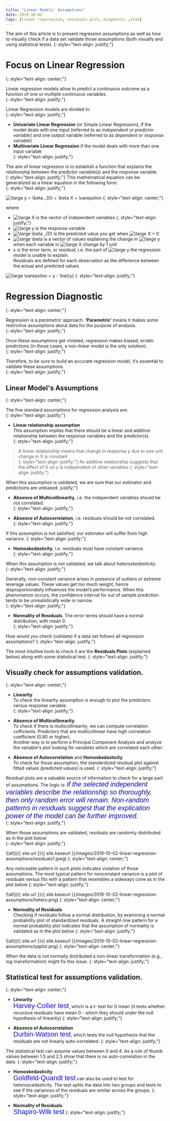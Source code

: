 ```yaml
---
title: "Linear Models' Assumptions"
date: 2019-10-02
tags: [linear regeression, residuals plot, diagnostic ,stat]
---
```


The aim of this article is to present regression assumptions as well as how to visually check if a data set validate those assumptions (both visually and using statistical tests).
{: style="text-align: justify;"}

# Focus on Linear Regression
{: style="text-align: center;"}

Linear regression models allow to predict a continuous outcome as a function of one or multiple continuous variables. <br>
{: style="text-align: justify;"}

Linear Regression models are divided in: <br>
{: style="text-align: justify;"}

* **Univariate Linear Regression** (or Simple Linear Regression), if the model deals with one input (referred to as *independent or predictor variable*) and one output variable (referred to as *dependent or response variable*) <br>
* **Multivariate Linear Regression** if the model deals with more than one input variable<br>
{: style="text-align: justify;"}

The aim of linear regression is to establish a function that explains the relationship between the predictor variable(s) and the response variable.<br>
{: style="text-align: justify;"}
This mathematical equation can be generalized as a linear equation in the following form: <br>
{: style="text-align: justify;"}

<img src="https://latex.codecogs.com/svg.latex?\fn_cs&space;\large&space;y&space;=&space;\beta&space;_{0}&space;&plus;&space;\beta&space;X&space;&plus;&space;\varepsilon" title="\large y = \beta _{0} + \beta X + \varepsilon" />
{: style="text-align: center;"}

where
*	<img src="https://latex.codecogs.com/svg.latex?\fn_cs&space;\large&space;X" title="\large X" />   is the vector of independent variables
	{: style="text-align: justify;"}
*	<img src="https://latex.codecogs.com/svg.latex?\fn_cs&space;\large&space;y" title="\large y" />      is the response variable <br>
*	<img src="https://latex.codecogs.com/svg.latex?\fn_cs&space;\large&space;\beta&space;_{0}" title="\large \beta _{0}" /> is the predicted value you get when <img src="https://latex.codecogs.com/svg.latex?\fn_cs&space;\large&space;X&space;=&space;0" title="\large X = 0" /><br>
*	<img src="https://latex.codecogs.com/svg.latex?\fn_cs&space;\large&space;\beta" title="\large \beta" /> is a vector of values explaining the change in <img src="https://latex.codecogs.com/svg.latex?\fn_cs&space;\large&space;y" title="\large y" /> when each variable in <img src="https://latex.codecogs.com/svg.latex?\fn_cs&space;\large&space;X" title="\large X" /> change by 1 unit <br>
*	ε is the error term, or *residual*, i.e. the part of <img src="https://latex.codecogs.com/svg.latex?\fn_cs&space;\large&space;y" title="\large y" /> the regression model is unable to explain.<br>
Residuals are defined for each observation as the difference between the actual and predicted values
<img src="https://latex.codecogs.com/svg.latex?\fn_cs&space;\large&space;\varepsilon&space;=&space;y&space;-&space;\hat{y}" title="\large \varepsilon = y - \hat{y}" />
{: style="text-align: justify;"}

# Regression Diagnostic
{: style="text-align: center;"}


Regression is a *parametric* approach. **‘Parametric’** means it makes some restrictive assumptions about data for the purpose of analysis. <br>
{: style="text-align: justify;"}

Once these assumptions get violated, regression makes biased, erratic predictions (in those cases, a non-linear model is the only solution) .<br>
{: style="text-align: justify;"}

Therefore, to be sure to build an accurate regression model, it’s essential to validate these assumptions.<br>
{: style="text-align: justify;"}

## Linear Model's Assumptions
{: style="text-align: center;"}

The five standard assumptions for regression analysis are:<br>
{: style="text-align: justify;"}

+ **Linear relationship assumption**<br>
This assumption implies that there should be a linear and additive relationship between the response variables and the predictor(s).<br>
{: style="text-align: justify;"}

>A linear relationship means that change in response y due to one unit change in X is constant<br>
{: style="text-align: justify;"}
>An additive relationship suggests that the effect of X on y is independent of other variables
{: style="text-align: justify;"}

When this assumption is validated, we are sure that our estimator and predictions are unbiased.
justify;"}

+ **Absence of Multicollinearity**, i.e. the independent variables should be not correlated.<br> 
{: style="text-align: justify;"}

+ **Absence of Autocorrelation**, i.e. residuals should be not correlated. <br>
{: style="text-align: justify;"}

If this assumption is not satisfied, our estimator will suffer from high variance.
{: style="text-align: justify;"}

+ **Homoskedasticity**, i.e. residuals must have constant variance.<br>
{: style="text-align: justify;"}

When this assumption is not validated, we talk about *heteroskedasticity*.<br>
{: style="text-align: justify;"}

Generally, non-constant variance arises in presence of outliers or extreme leverage values. These values get too much weight, hence disproportionately influences the model’s performance. When this phenomenon occurs, the confidence interval for out of sample prediction tends to be unrealistically wide or narrow.<br>
{: style="text-align: justify;"}

+ **Normality of Residuals**. The error terms should have a normal distribution, with mean 0. <br>
{: style="text-align: justify;"}

How would you check (validate) if a data set follows all regression assumptions? 
{: style="text-align: justify;"}

The most intuitive tools to check it are the **Residuals Plots** (explained below) along with some statistical test.
{: style="text-align: justify;"}

## Visually check for assumptions validation.
{: style="text-align: center;"}

+ **Linearity**<br>
To check the linearity assumption is enough to plot the predictors versus response variable.<br>
{: style="text-align: justify;"}

+ **Absence of Multicollinearity**.<br> 
To check if there is multicollinearity, we can compute correlation cofficients. Predictors that are multicollinear have high correlation coefficient (0.80 or higher).<br>
Another way is to perform a Principal Component Analysis and analyze the variable's plot looking for variables which are correlated each other.

+ **Absence of Autocorrelation** and **Homoskedasticity**<br>
To check for those assumption, the standardized residual plot against fitted values (predicted values) is used.
{: style="text-align: justify;"}

Residual plots are a valuable source of information to check for a large part of assumptions. The logic is: <span style = "font-family: arial, serif; font-size:16pt; font-style:italic; color:#1210A5; text-align: center;">if the selected independent variables describe the relationship so thoroughly, then only random error will remain. Non-random patterns in residuals suggest that the explication power of the model can be further improved.</span><br>
{: style="text-align: justify;"}

When those assumptions are validated, residuals are randomly distributed as in the plot below<br>
{: style="text-align: justify;"}

![alt]({{ site.url }}{{ site.baseurl }}/images/2019-10-02-linear-regression-assumptions/residuals1.jpeg)
{: style="text-align: center;"}

Any noticeable pattern in such plots indicates violation of those assumptions.
The most typical pattern for nonconstant variance is a plot of residuals versus fits with a pattern that resembles a sideways cone as in the plot below
{: style="text-align: justify;"}

![alt]({{ site.url }}{{ site.baseurl }}/images/2019-10-02-linear-regression-assumptions/hetero.png)
{: style="text-align: center;"}

+ **Normality of Residuals**<br>
Checking if residuals follow a normal distribution, by examining a normal probability plot of standardized residuals. 
A straight-line pattern for a normal probability plot indicates that the assumption of normality is validated as in the plot below
{: style="text-align: justify;"}

![alt]({{ site.url }}{{ site.baseurl }}/images/2019-10-02-linear-regression-assumptions/qqplot.png)
{: style="text-align: center;"}

When the data is not normally distributed a non-linear transformation (e.g., log-transformation) might fix this issue.
{: style="text-align: justify;"}



## Statistical test for assumptions validation.
{: style="text-align: center;"}
+ **Linearity**<br>
<span style = "font-family: arial, serif; font-size:16pt; font-style:bold; color: #1512DE; text-align: center;">Harvey-Collier test</span>,  which is a t- test for 0 mean (it tests whether recursive residuals have mean 0 - which they should under the null hypothesis of linearity)
{: style="text-align: justify;"}


+ **Absence of Autocorrelation** <br>
<span style = "font-family: arial, serif; font-size:16pt; font-style:bold; color: #1512DE; text-align: center;">Durbin-Watson test</span>, which tests the null hypothesis that the residuals are not linearly auto-correlated. 
{: style="text-align: justify;"}

The statistical test can assume values between 0 and 4.
As a rule of thumb values between 1.5 and 2.5 show that there is no auto-correlation in the data.
{: style="text-align: justify;"} 


+ **Homoskedasticity**<br>
<span style = "font-family: arial, serif; font-size:16pt; font-style:bold; color: #1512DE; text-align: center;">Goldfeld-Quandt test</span> can also be used to test for heteroscedasticity.  The test splits the data into two groups and tests to see if the variances of the residuals are similar across the groups.
{: style="text-align: justify;"}

+ **Normality of Residuals**<br>
<span style = "font-family: arial, serif; font-size:16pt; font-style:bold; color: #1512DE; text-align: center;">Shapiro-Wilk test</span>
{: style="text-align: justify;"}







